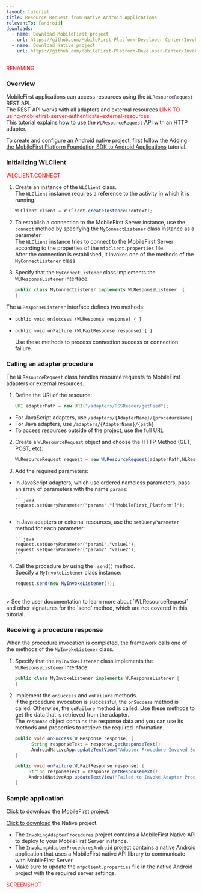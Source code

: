 ```yaml
---
layout: tutorial
title: Resource Request from Native Android Applications
relevantTo: [android]
downloads:
  - name: Download MobileFirst project
    url: https://github.com/MobileFirst-Platform-Developer-Center/InvokingAdapterProcedures
  - name: Download Native project
    url: https://github.com/MobileFirst-Platform-Developer-Center/InvokingAdapterProceduresAndroid
---
```

<span style = "color:red">RENAMING</span>

### Overview
MobileFirst applications can access resources using the `WLResourceRequest` REST API.  
The REST API works with all adapters and external resources <span style = "color:red"> LINK TO using-mobilefirst-server-authenticate-external-resources</span>.  
This tutorial explains how to use the `WLResourceRequest` API with an HTTP adapter.

To create and configure an Android native project, first follow the [Adding the MobileFirst Platform Foundation SDK to Android Applications](../../adding-the-mfpf-sdk/adding-the-mfpf-sdk-to-android-applications) tutorial.

### Initializing WLClient
<span style = "color:red">WLCLIENT.CONNECT</span>

1. Create an instance of the `WLClient` class.  
The `WLClient` instance requires a reference to the activity in which it is running.

    ```java
    WLClient client = WLClient.createInstance(context);
    ```

2. To establish a connection to the MobileFirst Server instance, use the `connect` method by specifying the `MyConnectListener` class instance as a parameter.  
The `WLClient` instance tries to connect to the MobileFirst Server according to the properties of the `mfpclient.properties` file.  
After the connection is established, it invokes one of the methods of the `MyConnectListener` class.
3. Specify that the `MyConnectListener` class implements the `WLResponseListener` interface.

    ```java
    public class MyConnectListener implements WLResponseListener  {
    }
    ```
The `WLResponseListener` interface defines two methods:
 * `public void onSuccess (WLResponse response) { }`
 * `public void onFailure (WLFailResponse response) { }`

    Use these methods to process connection success or connection failure.

### Calling an adapter procedure
The `WLResourceRequest` class handles resource requests to MobileFirst adapters or external resources.

1. Define the URI of the resource:

    ```java
    URI adapterPath = new URI("/adapters/RSSReader/getFeed");
    ```
 * For JavaScript adapters, use `/adapters/{AdapterName}/{procedureName}`
 * For Java adapters, use `/adapters/{AdapterName}/{path}`
 * To access resources outside of the project, use the full URL

2. Create a `WLResourceRequest` object and choose the HTTP Method (GET, POST, etc):

    ```Java
    WLResourceRequest request = new WLResourceRequest(adapterPath,WLResourceRequest.GET);
    ```
3. Add the required parameters:
  * In JavaScript adapters, which use ordered nameless parameters, pass an array of parameters with the name `params`:

        ```java
        request.setQueryParameter("params","['MobileFirst_Platform']");
        ```
  * In Java adapters or external resources, use the `setQueryParameter` method for each parameter:

        ```java
        request.setQueryParameter("param1","value1");
        request.setQueryParameter("param2","value2");
        ```
4. Call the procedure by using the `.send()` method.  
Specify a `MyInvokeListener` class instance:

    ```java
    request.send(new MyInvokeListener());
    ```

</br>
> See the user documentation to learn more about `WLResourceRequest` and other signatures for the `send` method, which are not covered in this tutorial.

### Receiving a procedure response
When the procedure invocation is completed, the framework calls one of the methods of the `MyInvokeListener` class.

1. Specify that the `MyInvokeListener` class implements the `WLResponseListener` interface:

    ```java
    public class MyInvokeListener implements WLResponseListener {
    }
    ```

2. Implement the `onSuccess` and `onFailure` methods.  
If the procedure invocation is successful, the `onSuccess` method is called. Otherwise, the `onFailure` method is called.
Use these methods to get the data that is retrieved from the adapter.  
The `response` object contains the response data and you can use its methods and properties to retrieve the required information.

    ```java
    public void onSuccess(WLResponse response) {
          String responseText = response.getResponseText();
          AndroidNativeApp.updateTextView("Adapter Procedure Invoked Successfuly\n" + responseText);
    }

    public void onFailure(WLFailResponse response) {
         String responseText = response.getResponseText();
         AndroidNativeApp.updateTextView("Failed to Invoke Adapter Procedure\n" + responseText);
    }
    ```

### Sample application
[Click to download](https://github.com/MobileFirst-Platform-Developer-Center/InvokingAdapterProcedures) the MobileFirst project.

[Click to download](https://github.com/MobileFirst-Platform-Developer-Center/InvokingAdapterProceduresAndroid) the Native project.

* The `InvokingAdapterProcedures` project contains a MobileFirst Native API to deploy to your MobileFirst Server instance.
* The `InvokingAdapterProceduresAndroid` project contains a native Android application that uses a MobileFirst native API library to communicate with MobileFirst Server.
* Make sure to update the `mfpclient.properties` file in the native Android project with the required server settings.

<span style = "color:red">SCREENSHOT</span>

